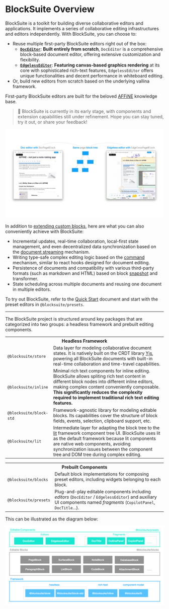 # BlockSuite Overview

BlockSuite is a toolkit for building diverse collaborative editors and applications. It implements a series of collaborative editing infrastructures and editors independently. With BlockSuite, you can choose to:

- Reuse multiple first-party BlockSuite editors right out of the box:
  - [**`DocEditor`**](../components/doc-editor): **Built entirely from scratch**, `DocEditor` is a comprehensive block-based document editor, offering extensive customization and flexibility.
  - [**`EdgelessEditor`**](../components/edgeless-editor): **Featuring canvas-based graphics rendering** at its core with sophisticated rich-text features, `EdgelessEditor` offers unique functionalities and decent performance in whiteboard editing.
- Or, build new editors from scratch based on the underlying vallina framework.

First-party BlockSuite editors are built for the beloved [AFFiNE](https://github.com/toeverything/AFFiNE) knowledge base.

> 🚧 BlockSuite is currently in its early stage, with components and extension capabilities still under refinement. Hope you can stay tuned, try it out, or share your feedback!

![showcase-doc-edgeless-editors](../images/showcase-doc-edgeless-editors.jpg)

In addition to [extending custom blocks](./working-with-block-tree#defining-new-blocks), here are what you can also conveniently achieve with BlockSuite:

- Incremental updates, real-time collaboration, local-first state management, and even decentralized data synchronization based on the [document streaming](./data-synchronization#document-streaming) mechanism.
- Writing type-safe complex editing logic based on the [command](./command) mechanism, similar to react hooks designed for document editing.
- Persistence of documents and compatibility with various third-party formats (such as markdown and HTML) based on block [snapshot](./data-synchronization#snapshot-api) and transformer.
- State scheduling across multiple documents and reusing one document in multiple editors.

To try out BlockSuite, refer to the [Quick Start](./quick-start) document and start with the preset editors in `@blocksuite/presets`.

---

The BlockSuite project is structured around key packages that are categorized into two groups: a headless framework and prebuilt editing components.

<table>
  <tr>
    <th colspan="2">Headless Framework</th>
  </tr>
  <tr>
    <td><code>@blocksuite/store</code></td>
    <td>Data layer for modeling collaborative document states. It is natively built on the CRDT library <a href="https://github.com/yjs/yjs">Yjs</a>, powering all BlockSuite documents with built-in real-time collaboration and time-travel capabilities.</td>
  </tr>
  <tr>
    <td><code>@blocksuite/inline</code></td>
    <td>Minimal rich text components for inline editing. BlockSuite allows spliting rich text content in different block nodes into different inline editors, making complex content conveniently composable. <strong>This significantly reduces the complexity required to implement traditional rich text editing features.</strong></td>
  </tr>
  <tr>
    <td><code>@blocksuite/block-std</code></td>
    <td>Framework-agnostic library for modeling editable blocks. Its capabilities cover the structure of block fields, events, selection, clipboard support, etc.</td>
  </tr>
  <tr>
    <td><code>@blocksuite/lit</code></td>
    <td>Intermediate layer for adapting the block tree to the <a href="https://lit.dev/">lit</a> framework component tree UI. BlockSuite uses lit as the default framework because lit components are native web components, avoiding synchronization issues between the component tree and DOM tree during complex editing.</td>
  </tr>
</table>

<table>
  <tr>
    <th colspan="2">Prebuilt Components</th>
  </tr>
  <tr>
    <td><code>@blocksuite/blocks</code></td>
    <td>Default block implementations for composing preset editors, including widgets belonging to each block.</td>
  </tr>
  <tr>
    <td><code>@blocksuite/presets</code></td>
    <td>Plug-and-play editable components including <i>editors</i> (<code>DocEditor</code> / <code>EdgelessEditor</code>) and auxiliary UI components named <i>fragments</i> (<code>CopilotPanel</code>, <code>DocTitle</code>...).</td>
  </tr>
</table>

This can be illustrated as the diagram below:

![package-overview.png](../images/package-overview.png)
